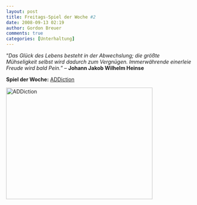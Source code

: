 ```yaml
---
layout: post
title: Freitags-Spiel der Woche #2
date: 2008-09-13 02:19
author: Gordon Breuer
comments: true
categories: [Unterhaltung]
---
```

<p>“<em>Das Glück des Lebens besteht in der Abwechslung; die größte Mühseligkeit selbst wird dadurch zum Vergnügen. Immerwährende einerleie Freude wird bald Pein.</em>” – <strong>Johann Jakob Wilhelm Heinse</strong></p>  <p><strong></strong></p>  <p><strong>Spiel der Woche:</strong> <a title="" href="http://www.freegamesnews.com/en/games/2008/ADDiction.html" target="_blank">ADDiction</a></p>  <p><a href="http://www.freegamesnews.com/en/games/2008/ADDiction.html" target="_blank"><img title="ADDiction" style="border-right: 0px; border-top: 0px; border-left: 0px; border-bottom: 0px" height="304" alt="ADDiction" src="http://anheledirwp.blob.core.windows.net/wordpress/2008/09/image_3.png" width="398" border="0" /></a></p>
